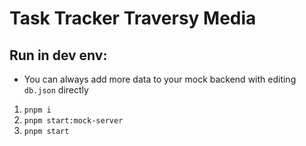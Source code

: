 # Task Tracker Traversy Media

## Run in dev env:

- You can always add more data to your mock backend with editing `db.json` directly

1. `pnpm i`
2. `pnpm start:mock-server`
3. `pnpm start`
